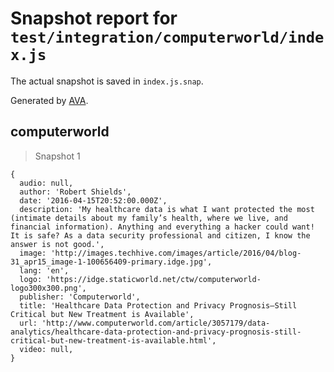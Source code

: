 # Snapshot report for `test/integration/computerworld/index.js`

The actual snapshot is saved in `index.js.snap`.

Generated by [AVA](https://avajs.dev).

## computerworld

> Snapshot 1

    {
      audio: null,
      author: 'Robert Shields',
      date: '2016-04-15T20:52:00.000Z',
      description: 'My healthcare data is what I want protected the most (intimate details about my family’s health, where we live, and financial information). Anything and everything a hacker could want! It is safe? As a data security professional and citizen, I know the answer is not good.',
      image: 'http://images.techhive.com/images/article/2016/04/blog-31_apr15_image-1-100656409-primary.idge.jpg',
      lang: 'en',
      logo: 'https://idge.staticworld.net/ctw/computerworld-logo300x300.png',
      publisher: 'Computerworld',
      title: 'Healthcare Data Protection and Privacy Prognosis—Still Critical but New Treatment is Available',
      url: 'http://www.computerworld.com/article/3057179/data-analytics/healthcare-data-protection-and-privacy-prognosis-still-critical-but-new-treatment-is-available.html',
      video: null,
    }
